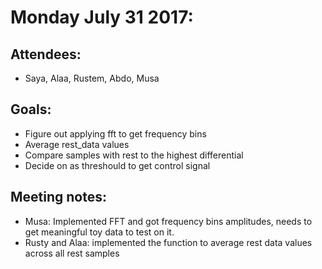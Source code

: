 # Monday July 31 2017:
## Attendees:
- Saya, Alaa, Rustem, Abdo, Musa

## Goals:
- Figure out applying fft to get frequency bins
- Average rest_data values
- Compare samples with rest to the highest differential
- Decide on as threshould to get control signal

## Meeting notes:
- Musa: Implemented FFT and got frequency bins amplitudes, needs to get meaningful toy data to test on it.
- Rusty and Alaa: implemented the function to average rest data values across all rest samples
